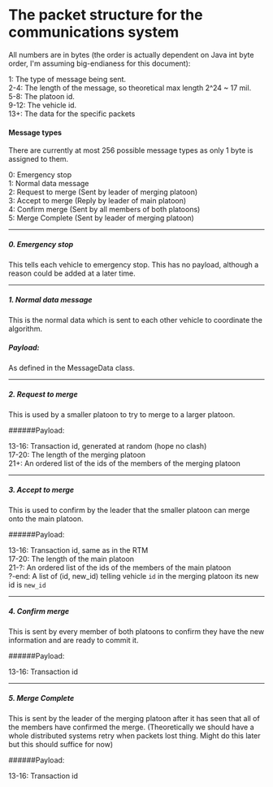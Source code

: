 # The packet structure for the communications system
All numbers are in bytes (the order is actually dependent on Java int byte
order, I'm assuming big-endianess for this document):

1: The type of message being sent.  
2-4: The length of the message, so theoretical max length 2^24 ~ 17 mil.  
5-8: The platoon id.  
9-12: The vehicle id.  
13+: The data for the specific packets

#### Message types
There are currently at most 256 possible message types as only 1 byte is assigned to them.

0: Emergency stop  
1: Normal data message  
2: Request to merge (Sent by leader of merging platoon)  
3: Accept to merge (Reply by leader of main platoon)  
4: Confirm merge (Sent by all members of both platoons)  
5: Merge Complete (Sent by leader of merging platoon)  

---
##### 0. Emergency stop
This tells each vehicle to emergency stop. This has no payload, 
although a reason could be added at a later time.

---
##### 1. Normal data message
This is the normal data which is sent to each other vehicle to coordinate the algorithm.

##### Payload:
As defined in the MessageData class.

---
##### 2. Request to merge
This is used by a smaller platoon to try to merge to a larger platoon.

######Payload:

13-16: Transaction id, generated at random (hope no clash)  
17-20: The length of the merging platoon  
21+: An ordered list of the ids of the members of the merging platoon

---
##### 3. Accept to merge
This is used to confirm by the leader that the smaller platoon can merge onto the main platoon.

######Payload:

13-16: Transaction id, same as in the RTM  
17-20: The length of the main platoon  
21-?: An ordered list of the ids of the members of the main platoon  
?-end: A list of (id, new\_id) telling vehicle `id` in the merging platoon its new id is `new_id`

---
##### 4. Confirm merge
This is sent by every member of both platoons to confirm they have the new information
and are ready to commit it.

######Payload:

13-16: Transaction id

---
##### 5. Merge Complete
This is sent by the leader of the merging platoon after it has seen that all of the 
members have confirmed the merge. (Theoretically we should have a whole distributed
systems retry when packets lost thing. Might do this later but this should suffice
for now)

######Payload:

13-16: Transaction id
